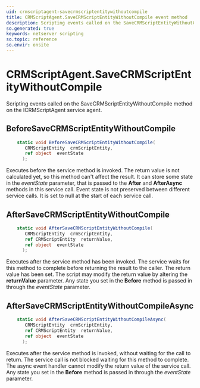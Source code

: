 ```yaml
---
uid: crmscriptagent-savecrmscriptentitywithoutcompile
title: CRMScriptAgent.SaveCRMScriptEntityWithoutCompile event method
description: Scripting events called on the SaveCRMScriptEntityWithoutCompile method on the CRMScriptAgent service agent.
so.generated: true
keywords: netserver scripting
so.topic: reference
so.envir: onsite
---
```

# CRMScriptAgent.SaveCRMScriptEntityWithoutCompile

Scripting events called on the <see cref='M:ICRMScriptAgent.SaveCRMScriptEntityWithoutCompile'>SaveCRMScriptEntityWithoutCompile</see> method on the <see cref='ICRMScriptAgent'>ICRMScriptAgent</see>  service agent.

## BeforeSaveCRMScriptEntityWithoutCompile
```cs
    static void BeforeSaveCRMScriptEntityWithoutCompile(
       CRMScriptEntity  crmScriptEntity,
       ref object  eventState
      );
```
Executes before the service method is invoked.
The return value is not calculated yet, so this method can't affect the result.
It can store some state in the *eventState* parameter, that is passed to the **After** and **AfterAsync** methods in this service call.
Event state is not preserved between different service calls. It is set to null at the start of each service call.
## AfterSaveCRMScriptEntityWithoutCompile
```cs
    static void AfterSaveCRMScriptEntityWithoutCompile(
       CRMScriptEntity  crmScriptEntity,
       ref CRMScriptEntity  returnValue,
       ref object  eventState
      );
```
Executes after the service method has been invoked. The service waits for this method to complete before returning the result to the caller.
The return value has been set. The script may modify the return value by altering the **returnValue** parameter.
Any state you set in the **Before** method is passed in through the *eventState* parameter.
## AfterSaveCRMScriptEntityWithoutCompileAsync
```cs
    static void AfterSaveCRMScriptEntityWithoutCompileAsync(
       CRMScriptEntity  crmScriptEntity,
       ref CRMScriptEntity  returnValue,
       ref object  eventState
      );
```
Executes after the service method is invoked, without waiting for the call to return.
The service call is not blocked waiting for this method to complete.
The async event handler cannot modify the return value of the service call.
Any state you set in the **Before** method is passed in through the *eventState* parameter.

